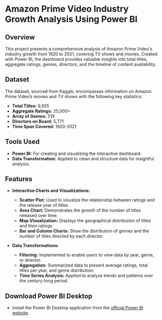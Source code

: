 # Amazon Prime Video Industry Growth Analysis Using Power BI

## Overview

This project presents a comprehensive analysis of Amazon Prime Video's industry growth from 1920 to 2021, covering TV shows and movies. Created with Power BI, the dashboard provides valuable insights into total titles, aggregate ratings, genres, directors, and the timeline of content availability.

## Dataset

The dataset, sourced from Kaggle, encompasses information on Amazon Prime Video’s movies and TV shows with the following key statistics:

- **Total Titles:** 9,655
- **Aggregate Ratings:** 25,000+
- **Array of Genres:** 519
- **Directors on Board:** 5,771
- **Time Span Covered:** 1920-2021

## Tools Used

- **Power BI:** For creating and visualizing the interactive dashboard.
- **Data Transformation:** Applied to clean and structure data for insightful analysis.

## Features

- **Interactive Charts and Visualizations:**
  - **Scatter Plot:** Used to visualize the relationship between ratings and the release year of titles.
  - **Area Chart:** Demonstrates the growth of the number of titles released over time.
  - **Map Visualization:** Displays the geographical distribution of titles and their ratings.
  - **Bar and Column Charts:** Show the distribution of genres and the number of titles directed by each director.
  
- **Data Transformations:**
  - **Filtering:** Implemented to enable users to view data by year, genre, or director.
  - **Aggregation:** Summarized data to present average ratings, total titles per year, and genre distribution.
  - **Time Series Analysis:** Applied to analyze trends and patterns over the century-long period.

## Download Power BI Desktop
   - Install the Power BI Desktop application from the [official Power BI website](https://powerbi.microsoft.com/).

